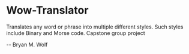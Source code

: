 # Wow-Translator
Translates any word or phrase into multiple different styles. Such styles include Binary and Morse code. Capstone group project

-- Bryan M. Wolf
